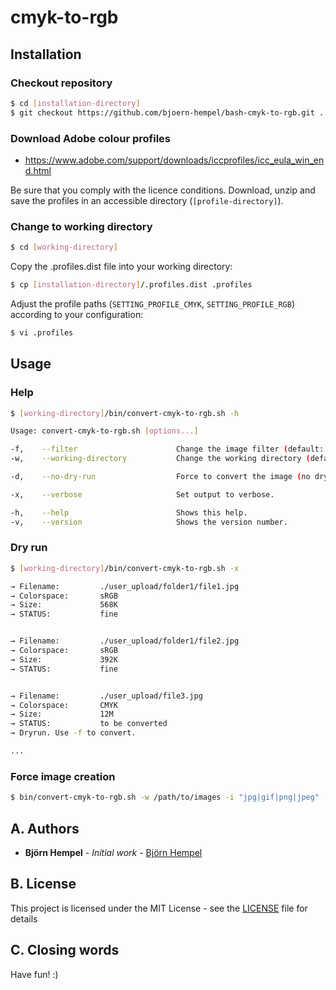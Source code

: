 # cmyk-to-rgb

## Installation

### Checkout repository

```bash
$ cd [installation-directory]
$ git checkout https://github.com/bjoern-hempel/bash-cmyk-to-rgb.git .
```

### Download Adobe colour profiles

* https://www.adobe.com/support/downloads/iccprofiles/icc_eula_win_end.html

Be sure that you comply with the licence conditions. Download, unzip and save the profiles in an accessible directory (`[profile-directory]`).

### Change to working directory

```bash
$ cd [working-directory]
```

Copy the .profiles.dist file into your working directory:

```bash
$ cp [installation-directory]/.profiles.dist .profiles
```

Adjust the profile paths (`SETTING_PROFILE_CMYK`, `SETTING_PROFILE_RGB`) according to your configuration:

```bash
$ vi .profiles
```

## Usage

### Help

```bash
$ [working-directory]/bin/convert-cmyk-to-rgb.sh -h

Usage: convert-cmyk-to-rgb.sh [options...]

-f,    --filter                      Change the image filter (default: jpg|gif|png|jpeg|tif)
-w,    --working-directory           Change the working directory (default: current directory)

-d,    --no-dry-run                  Force to convert the image (no dry run).

-x,    --verbose                     Set output to verbose.

-h,    --help                        Shows this help.
-v,    --version                     Shows the version number.
```

### Dry run

```bash
$ [working-directory]/bin/convert-cmyk-to-rgb.sh -x

→ Filename:         ./user_upload/folder1/file1.jpg
→ Colorspace:       sRGB
→ Size:             568K
→ STATUS:           fine


→ Filename:         ./user_upload/folder1/file2.jpg
→ Colorspace:       sRGB
→ Size:             392K
→ STATUS:           fine


→ Filename:         ./user_upload/file3.jpg
→ Colorspace:       CMYK
→ Size:             12M
→ STATUS:           to be converted
→ Dryrun. Use -f to convert.

...
```

### Force image creation

```bash
$ bin/convert-cmyk-to-rgb.sh -w /path/to/images -i "jpg|gif|png|jpeg" -f -x
```



## A. Authors

* **Björn Hempel** - *Initial work* - [Björn Hempel](https://github.com/bjoern-hempel)

## B. License

This project is licensed under the MIT License - see the [LICENSE](LICENSE) file for details

## C. Closing words

Have fun! :)
